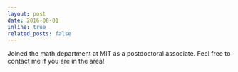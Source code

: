 ```yaml
---
layout: post
date: 2016-08-01
inline: true
related_posts: false
---
```


Joined the math department at MIT as a postdoctoral associate. Feel free to contact me if you are in the area!
